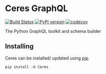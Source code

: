 # Ceres GraphQL
[![Build Status](https://github.com/aryaniyaps/ceres/workflows/tests/badge.svg)](https://github.com/aryaniyaps/ceres/actions)
[![PyPI version](https://img.shields.io/pypi/v/ceres-graphql?color=%2334D058)](https://pypi.org/project/ceres-graphql)
[![codecov](https://codecov.io/gh/aryaniyaps/ceres/branch/main/graph/badge.svg?token=BDORVBQP7S)](https://codecov.io/gh/aryaniyaps/ceres)

The Python GraphQL toolkit and schema builder

## Installing
Ceres can be installed/ updated using [pip].

```text
pip install -U Ceres
```

[pip]: https://pip.pypa.io/en/stable/getting-started/
